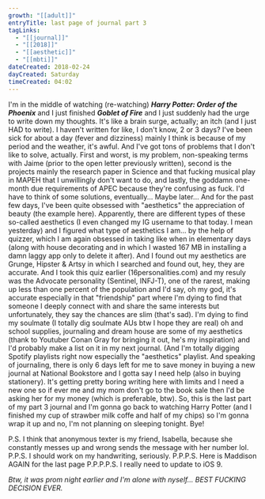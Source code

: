 ```yaml
---
growth: "[[adult]]"
entryTitle: last page of journal part 3
tagLinks:
  - "[[journal]]"
  - "[[2018]]"
  - "[[aesthetic]]"
  - "[[mbti]]"
dateCreated: 2018-02-24
dayCreated: Saturday
timeCreated: 04:02
---
```

I'm in the middle of watching (re-watching) ***Harry Potter: Order of the Phoenix*** and I just finished ***Goblet of Fire*** and I just suddenly had the urge to write down my thoughts. It's like a brain surge, actually; an itch (and I just HAD to write). I haven't written for like, I don't know, 2 or 3 days? I've been sick for about a day (fever and dizziness) mainly I think is because of my period and the weather, it's awful. And I've got tons of problems that I don't like to solve, actually. First and worst, is my problem, non-speaking terms with Jaime (prior to the open letter previously written), second is the projects mainly the research paper in Science and that fucking musical play in MAPEH that I unwillingly don't want to do, and lastly, the goddamn one-month due requirements of APEC because they're confusing as fuck. I'd have to think of some solutions, eventually... Maybe later... And for the past few days, I've been quite obsessed with "aesthetics" the appreciation of beauty (the example here). Apparently, there are different types of these so-called aesthetics (I even changed my IG username to that today. I mean yesterday) and I figured what type of aesthetics I am... by the help of quizzer, which I am again obsessed in taking like when in elementary days (along with house decorating and in which I wasted 167 MB in installing a damn laggy app only to delete it after). And I found out my aesthetics are Grunge, Hipster & Artsy in which I searched and found out, hey, they are accurate. And I took this quiz earlier (16personalities.com) and my resuly was the Advocate personality (Sentinel, INFJ-T), one of the rarest, making up less than one percent of the population and I'd say, oh my god, it's accurate especially in that "friendship" part where I'm dying to find that someone I deeply connect with and share the same interests but unfortunately, they say the chances are slim (that's sad). I'm dying to find my soulmate (I totally dig soulmate AUs btw I hope they are real) oh and school supplies, journaling and dream house are some of my aesthetics (thank to Youtuber Conan Gray for bringing it out, he's my inspiration) and I'd probably make a list on it in my next journal. (And I'm totally digging Spotify playlists right now especially the "aesthetics" playlist. And speaking of journaling, there is only 6 days left for me to save money in buying a new journal at National Bookstore and I gotta say I need help (also in buying stationery). It's getting pretty boring writing here with limits and I need a new one so if ever me and my mom don't go to the book sale then I'd be asking her for my money (which is preferable, btw). So, this is the last part of my part 3 journal and I'm gonna go back to watching Harry Potter (and I finished my cup of strawber milk coffe and half of my chips) so I'm gonna wrap it up and no, I'm not planning on sleeping tonight. Bye!

P.S. I think that anonymous texter is my friend, Isabella, because she constantly messes up and wrong sends the message with her number lol. 
P.P.S. I should work on my handwriting, seriously.
P.P.P.S. Here is Maddison AGAIN for the last page
P.P.P.P.S. I really need to update to iOS 9.

*Btw, it was prom night earlier and I'm alone with nyself... BEST FUCKING DECISION EVER.* 